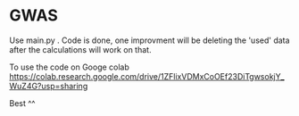 # GWAS
Use main.py . Code is done, one improvment will be deleting the 'used' data after the calculations will work on that.

To use the code on Googe colab https://colab.research.google.com/drive/1ZFlixVDMxCoOEf23DiTgwsokjY_WuZ4G?usp=sharing

Best ^^
